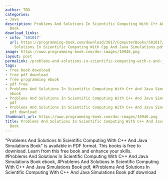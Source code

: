 ```yaml
---
author: TBD
categories:
- Java
description: Problems And Solutions In Scientific Computing With C++ And Java Simulations
  Book
download_links:
- info: '501017'
  url: https://programming-book.com/download/2017/ComputerBooks/501017/Problems And
    Solutions In Scientific Computing With Cpp And Java Simulations.pdf
image: https://www.programming-book.com/doc-images/10946.png
layout: post
permalink: /problems-and-solutions-in-scientific-computing-with-c-and-java-simulations-book.html
tags:
- free book download
- free pdf download
- free programming ebook
- pdf free
- Problems And Solutions In Scientific Computing With C++ And Java Simulations Book
  ebook
- Problems And Solutions In Scientific Computing With C++ And Java Simulations Book
  pdf
- Problems And Solutions In Scientific Computing With C++ And Java Simulations Book
  pdf download
thumbnail_url: https://www.programming-book.com/doc-images/10946.png
title: Problems And Solutions In Scientific Computing With C++ And Java Simulations
  Book
---
```


 
<div class="item-desc text-justify">
  "Problems And Solutions In Scientific Computing With C++ And Java Simulations Book" is available in PDF format. This books is free to download. Learn from this free book and enhance your skills.
  <br>
  #Problems And Solutions In Scientific Computing With C++ And Java Simulations Book ebook, #Problems And Solutions In Scientific Computing With C++ And Java Simulations Book pdf, #Problems And Solutions In Scientific Computing With C++ And Java Simulations Book pdf download
</div>